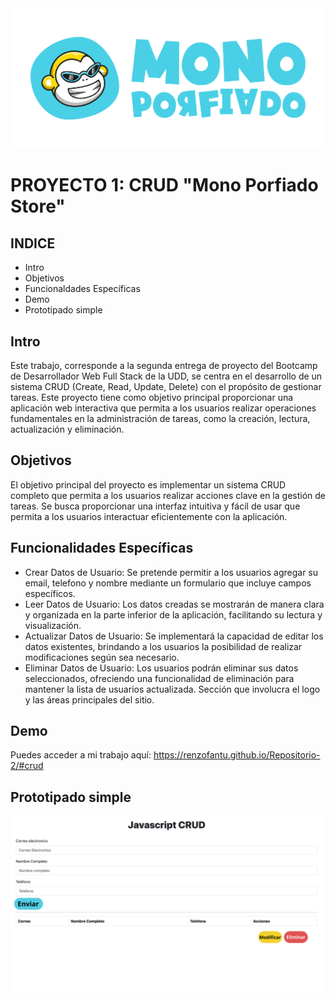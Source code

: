 <img src="images/logomono2.png"/>

# PROYECTO 1: CRUD "Mono Porfiado Store"
## **INDICE**

*  Intro
*  Objetivos
*  Funcionaldades Específicas
*  Demo
*  Prototipado simple
  


## Intro
Este trabajo, corresponde a la segunda entrega de proyecto del Bootcamp de Desarrollador Web Full Stack de la UDD, se centra en el desarrollo de un sistema CRUD (Create, Read, Update, Delete) con el propósito de gestionar tareas. Este proyecto tiene como objetivo principal proporcionar una aplicación web interactiva que permita a los usuarios realizar operaciones fundamentales en la administración de tareas, como la creación, lectura, actualización y eliminación.

## Objetivos

El objetivo principal del proyecto es implementar un sistema CRUD completo que permita a los usuarios realizar acciones clave en la gestión de tareas. Se busca proporcionar una interfaz intuitiva y fácil de usar que permita a los usuarios interactuar eficientemente con la aplicación.

## Funcionalidades Específicas

- Crear Datos de Usuario:
Se pretende permitir a los usuarios agregar su email, telefono y nombre mediante un formulario que incluye campos específicos.
- Leer Datos de Usuario:
Los datos creadas se mostrarán de manera clara y organizada en la parte inferior de la aplicación, facilitando su lectura y visualización.
- Actualizar Datos de Usuario:
Se implementará la capacidad de editar los datos existentes, brindando a los usuarios la posibilidad de realizar modificaciones según sea necesario.
- Eliminar Datos de Usuario:
Los usuarios podrán eliminar sus datos seleccionados, ofreciendo una funcionalidad de eliminación para mantener la lista de usuarios actualizada.
Sección que involucra el logo y las áreas principales del sitio.

## Demo
Puedes acceder a mi trabajo aquí: https://renzofantu.github.io/Repositorio-2/#crud

## Prototipado simple

<img src="images/Prototipado.png"/>

